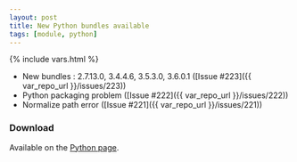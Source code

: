 ```yaml
---
layout: post
title: New Python bundles available
tags: [module, python]
---
```

{% include vars.html %}

* New bundles : 2.7.13.0, 3.4.4.6, 3.5.3.0, 3.6.0.1 ([Issue #223]({{ var_repo_url }}/issues/223))
* Python packaging problem ([Issue #222]({{ var_repo_url }}/issues/222))
* Normalize path error ([Issue #221]({{ var_repo_url }}/issues/221))

### Download

Available on the [Python page](/tools/python).